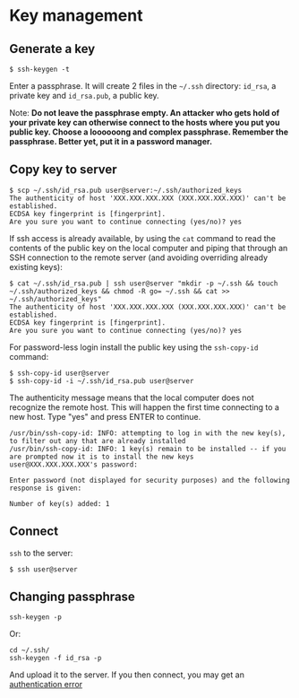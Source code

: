 # Key management

## Generate a key

    $ ssh-keygen -t

Enter a passphrase. It will create 2 files in the `~/.ssh` directory: `id_rsa`, a private key and `id_rsa.pub`, a public key. 

Note: **Do not leave the passphrase empty. An attacker who gets hold of your private key can otherwise connect to the hosts where you put you public key. Choose a loooooong and complex passphrase. Remember the passphrase. Better yet, put it in a password manager.**

## Copy key to server

    $ scp ~/.ssh/id_rsa.pub user@server:~/.ssh/authorized_keys
    The authenticity of host 'XXX.XXX.XXX.XXX (XXX.XXX.XXX.XXX)' can't be established.
    ECDSA key fingerprint is [fingerprint].
    Are you sure you want to continue connecting (yes/no)? yes

If ssh access is already available, by using the `cat` command to read the contents of the public key on the local computer and piping that through an SSH connection to the remote server (and avoiding overriding already existing keys):

    $ cat ~/.ssh/id_rsa.pub | ssh user@server "mkdir -p ~/.ssh && touch ~/.ssh/authorized_keys && chmod -R go= ~/.ssh && cat >> ~/.ssh/authorized_keys"
    The authenticity of host 'XXX.XXX.XXX.XXX (XXX.XXX.XXX.XXX)' can't be established.
    ECDSA key fingerprint is [fingerprint].
    Are you sure you want to continue connecting (yes/no)? yes

For password-less login install the public key using the `ssh-copy-id` command:

    $ ssh-copy-id user@server
    $ ssh-copy-id -i ~/.ssh/id_rsa.pub user@server

The authenticity message means that the local computer does not recognize the remote host. This will happen the first time connecting to a new host. Type "yes" and press ENTER to continue. 

    /usr/bin/ssh-copy-id: INFO: attempting to log in with the new key(s), to filter out any that are already installed
    /usr/bin/ssh-copy-id: INFO: 1 key(s) remain to be installed -- if you are prompted now it is to install the new keys
    user@XXX.XXX.XXX.XXX's password:

    Enter password (not displayed for security purposes) and the following response is given:

    Number of key(s) added: 1

## Connect 
`ssh` to the server:

    $ ssh user@server

## Changing passphrase

    ssh-keygen -p

Or:

    cd ~/.ssh/
    ssh-keygen -f id_rsa -p

And upload it to the server. If you then connect, you may get an [authentication error](../trouble/ssh-auth-error.md)
